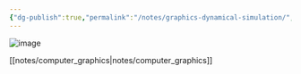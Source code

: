 ```yaml
---
{"dg-publish":true,"permalink":"/notes/graphics-dynamical-simulation/","noteIcon":"","created":"","updated":""}
---
```



![image](https://cdn.jsdelivr.net/gh/aaronmack/image-hosting@master/e/image.5i1ljd6rdmk0.webp)


[[notes/computer_graphics\|notes/computer_graphics]]